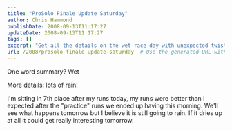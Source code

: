 ```yaml
---
title: "ProSolo Finale Update Saturday"
author: Chris Hammond
publishDate: 2008-09-13T11:17:27
updateDate: 2008-09-13T11:17:27
tags: []
excerpt: "Get all the details on the wet race day with unexpected twists and turns. Will the rain affect the standings? Find out more here!"
url: /2008/prosolo-finale-update-saturday  # Use the generated URL with year
---
```

<p>One word summary? Wet</p> <p>More details: lots of rain!</p> <p>I'm sitting in 7th place after my runs today, my runs were better than I expected after the "practice" runs we ended up having this morning. We'll see what happens tomorrow but I believe it is still going to rain. If it dries up at all it could get really interesting tomorrow.</p>

